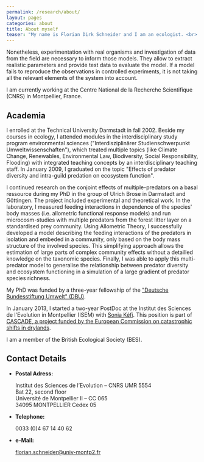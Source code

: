 ```yaml
---
permalink: /research/about/
layout: pages
categories: about
title: About myself
teaser: "My name is Florian Dirk Schneider and I am an ecologist. <br> I am biologist by training, specialised on theoretical ecology. This means, I am formulating ecological processes in simple math and run them in computer simulations. This enables a better understanding of these processes, which are usually too complex to assess in experimentation. "
---
```


Nonetheless, experimentation with real organisms and investigation of data from the field are necessary to inform those models. They allow to extract realistic parameters and provide test data to evaluate the model. If a model fails to reproduce the observations in controlled experiments, it is not taking all the relevant elements of the system into account. 

I am currently working at the Centre National de la Recherche Scientifique (CNRS) in Montpellier, France. <!-- more -->

## Academia

I enrolled at the Technical University Darmstadt in fall 2002. Beside my courses in ecology, I attended modules in the interdisciplinary study program environmental sciences ("Interdisziplinärer Studienschwerpunkt Umweltwissenschaften"), which treated multiple topics (like Climate Change, Renewables, Environmental Law, Biodiversity, Social Responsibility, Flooding) with integrated teaching concepts by an interdisciplinary teaching staff. In January 2009, I graduated on the topic "Effects of predator diversity and intra-guild predation on ecosystem function".

I continued research on the conjoint effects of multiple-predators on a basal ressource during my PhD in the group of Ulrich Brose in Darmstadt and Göttingen. The project included experimental and theoretical work. In the laboratory, I measured feeding interactions in dependence of the species' body masses (i.e. allometric functional response models) and run microcosm-studies with multiple predators from the forest litter layer on a standardised prey community. Using Allometric Theory, I successfully developed a model describing the feeding interactions of the predators in isolation and embeded in a community, only based on the body mass structure of the involved species. This simplifying approach allows the estimation of large parts of complex community effects without a detailled knowledge on the taxonomic species. Finally, I was able to apply this multi-predator model to generalise the relationship between predator diversity and ecosystem functioning in a simulation of a large gradient of predator species richness. 

My PhD was funded by a three-year fellowship of the ["Deutsche Bundesstiftung Umwelt" (DBU)](https://www.dbu.de/340.html).

In January 2013, I started a two-year PostDoc at the Institut des Sciences de l'Evolution in Montpellier (ISEM) with [Sonia Kéfi](http://sonia.kefi.fr). This position is part of [CASCADE, a project funded by the European Commission on catastrophic shifts in drylands](http://www.cascade-project.eu/).

I am a member of the British Ecological Society (BES).  

## Contact Details

- 	**Postal Adress:**
	
	Institut des Sciences de l’Evolution – CNRS UMR 5554  
	Bat 22, second floor  
	Université de Montpellier II – CC 065  
	34095 MONTPELLIER Cedex 05  
	  
	
-	**Telephone:**
	
	0033 (0)4 67 14 40 62  
	  
	
- 	**e-Mail:**
	
	<florian.schneider@univ-montp2.fr>
